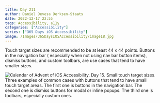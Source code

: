 ```yaml
---
title: Day 211
author: Daniel Devesa Derksen-Staats
date: 2022-12-17 22:55
tags: Accessibility, a11y
categories: ["Accessibility"]
series: ["365 Days iOS Accessibility"]
image: /Images/365DaysIOSAccessibility/image18.jpg
---
```


Touch target sizes are recommended to be at least 44 x 44 points. Buttons in the navigation bar ( especially when not using nav bar button items), dismiss buttons, and custom toolbars, are use cases that tend to have smaller sizes.

![Calendar of Advent of iOS Accessibility. Day 15. Small touch target sizes. Three examples of common cases with buttons that tend to have small touch target areas. The first one is buttons in the navigation bar. The second one is dismiss buttons for modal or inline popups. The third one is toolbars, especially custom ones.](/Images/365DaysIOSAccessibility/image18.jpg)